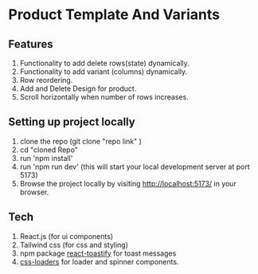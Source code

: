# Product Template And Variants 

## Features

1. Functionality to add delete rows(state) dynamically.
2. Functionality to add variant (columns) dynamically.
3. Row reordering.
4. Add and Delete Design for product.
5. Scroll horizontally when number of rows increases.

## Setting up project locally

1. clone the repo (git clone "repo link" )
2. cd "cloned Repo"
3. run 'npm install'
4. run 'npm run dev' (this will start your local development server at port 5173)
5. Browse the project locally by visiting [http://localhost:5173/](http://localhost:5173/) in your browser.

## Tech

1. React.js (for ui components)
2. Tailwind css (for css and styling)
3. npm package [react-toastify](https://www.npmjs.com/package/react-toastify) for toast messages
4. [css-loaders](https://css-loaders.com/) for loader and spinner components.
